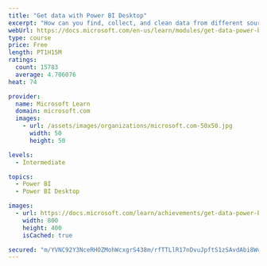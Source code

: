 ```yaml
---
title: "Get data with Power BI Desktop"
excerpt: "How can you find, collect, and clean data from different sources? Power BI is a tool for making sense of your data. You will learn tricks to make data-gathering easier."
webUrl: https://docs.microsoft.com/en-us/learn/modules/get-data-power-bi/
type: course
price: Free
length: PT1H15M
ratings:
  count: 15783
  average: 4.706076
heat: 74

provider:
  name: Microsoft Learn
  domain: microsoft.com
  images:
    - url: /assets/images/organizations/microsoft.com-50x50.jpg
      width: 50
      height: 50

levels:
  - Intermediate

topics:
  - Power BI
  - Power BI Desktop

images:
  - url: https://docs.microsoft.com/learn/achievements/get-data-power-bi-desktop-social.png
    width: 800
    height: 400
    isCached: true

secured: "m/YVNC92Y3NceRHOZMohWcxgrS438m/rfTTLlR17nDvuJpftS1zSAvdAbi8WuTY7ghxn1WFPypJaA1mIOf5BWrdm8NqYR1OgBPgKbnpGHgG5E2jm/yRwbz9cqw3PVtRadaMf3UrAPBdgyqdHO6ewHkech3Gs5lr62yiSFj5CSyujRSvDOxxrP228hYKFQcSxWxMR6czyOuhDfxfX9r5yhY5Mlhlku7mDelPwQKTsnnoVydoVW3YoxxdHOLrzEcpD4VmBRHIiNVrFMkFb5cKP0eLmzTNGdD1Hd0oHfN78CaBPHOgF+PdpJzoEJS+EZ/SfTrLZ6HOd1DMfSdiG+niF3+DdeCjKYdJ9sVWOY5xLnkFgf1NZ1NhJ0xdVUa7BF5QeCUeRsgouTBmbdyG5hhpP+qVqUUGAopvjB+nZsjnOCzlix76yiA3/1VhC3ITxfbaL;23vG/y6hVVRE92/m2QjFkA=="
---
```



